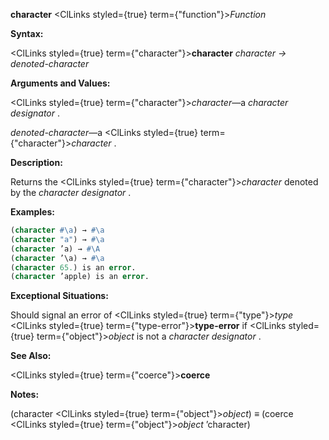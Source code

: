 **character** <ClLinks styled={true} term={"function"}><i>Function</i></ClLinks> 



**Syntax:** 



<ClLinks styled={true} term={"character"}><b>character</b></ClLinks> *character → denoted-character* 



**Arguments and Values:** 



<ClLinks styled={true} term={"character"}><i>character</i></ClLinks>—a *character designator* . 



*denoted-character*—a <ClLinks styled={true} term={"character"}><i>character</i></ClLinks> . 



**Description:** 



Returns the <ClLinks styled={true} term={"character"}><i>character</i></ClLinks> denoted by the *character designator* . 







 



 



**Examples:**
```lisp
(character #\a) → #\a 
(character "a") → #\a 
(character ’a) → #\A 
(character ’\a) → #\a 
(character 65.) is an error. 
(character ’apple) is an error. 
```
**Exceptional Situations:** 



Should signal an error of <ClLinks styled={true} term={"type"}><i>type</i></ClLinks> <ClLinks styled={true} term={"type-error"}><b>type-error</b></ClLinks> if <ClLinks styled={true} term={"object"}><i>object</i></ClLinks> is not a *character designator* . 



**See Also:** 



<ClLinks styled={true} term={"coerce"}><b>coerce</b></ClLinks> 



**Notes:** 



(character <ClLinks styled={true} term={"object"}><i>object</i></ClLinks>) *≡* (coerce <ClLinks styled={true} term={"object"}><i>object</i></ClLinks> ’character) 



